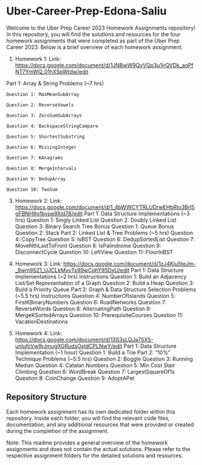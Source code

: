 # Uber-Career-Prep-Edona-Saliu

Welcome to the Uber Prep Career 2023 Homework Assignments repository! In this repository, you will find the solutions and resources for the four homework assignments that were completed as part of the Uber Prep Career 2023.
Below is a brief overview of each homework assignment:
1. Homework 1:
  Link: https://docs.google.com/document/d/1JNBwW9QvVQp3u1irQVDk_aoPfNT7YmWQ_01hXSpWtdw/edit

  Part 1: Array & String Problems (~7 hrs)
  
    Question 1: MaxMeanSubArray
    
    Question 2: ReverseVowels
    
    Question 3: ZeroSumSubArrays
    
    Question 4: BackspaceStringCompare
    
    Question 5: ShortestSubstring
    
    Question 6: MissingInteger
    
    Question 7: KAnagrams
    
    Question 8: MergeIntervals
    
    Question 9: DedupArray
    
    Question 10: TwoSum

3. Homework 2:
   Link: https://docs.google.com/document/d/1_4bWWCYTRLUDrwEHbRIo3BrI5gFBNH9g1bype9Xid78/edit
   Part 1: Data Structure Implementations (~3 hrs)
      Question 1: Singly Linked List
      Question 2: Doubly Linked List
      Question 3: Binary Search Tree
      Bonus Question 1: Queue
      Bonus Question 2: Stack
    Part 2: Linked List & Tree Problems (~5 hrs)
      Question 4: CopyTree
      Question 5: IsBST
      Question 6: DedupSortedList
      Question 7: MoveNthLastToFront
      Question 8: IsPalindrome
      Question 9: DisconnectCycle
      Question 10: LeftView
      Question 11: FloorInBST

4. Homework 3:
   Link: https://docs.google.com/document/d/1zJ4Kiu5teJm-_9wm9SZ1_UJCLkMvvTx99wCqhY95DxU/edit 
   Part 1: Data Structure Implementations (~2 hrs)
    Instructions
    Question 1: Build an Adjacency List/Set Representation of a Graph
    Question 2: Build a Heap
    Question 3: Build a Priority Queue
   Part 2: Graph & Data Structure Selection Problems (~5.5 hrs)
    Instructions
    Question 4: NumberOfIslands
    Question 5: FirstKBinaryNumbers
    Question 6: RoadNetworks
    Question 7: ReverseWords
    Question 8: AlternatingPath
    Question 9: MergeKSortedArrays
    Question 10: PrerequisiteCourses
    Question 11: VacationDestinations

5. Homework 4:
  Link: https://docs.google.com/document/d/13S3sLQJa75XS-unlufcVw9rJmugXGRudsOxIdCPLNwY/edit 
  Part 1: Data Structure Implementation (~1 hour)
  Question 1: Build a Trie
  Part 2: “10%” Technique Problems (~5.5 hrs)
  Question 2: Boggle
  Question 3: Running Median
  Question 4: Catalan Numbers
  Question 5: Min Cost Stair Climbing
  Question 6: WordBreak
  Question 7: LargestSquareOf1s
  Question 8: CoinChange
  Question 9: AdoptAPet




## Repository Structure

Each homework assignment has its own dedicated folder within this repository. Inside each folder, you will find the relevant code files, documentation, and any additional resources that were provided or created during the completion of the assignment.

Note: This readme provides a general overview of the homework assignments and does not contain the actual solutions. Please refer to the respective assignment folders for the detailed solutions and resources.
